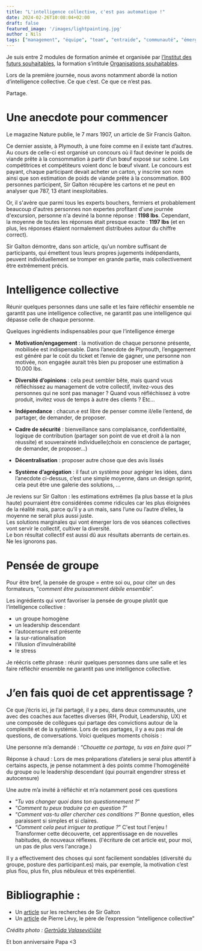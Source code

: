 ```yaml
---
title: "L'intelligence collective, c'est pas automatique !"
date: 2024-02-26T10:08:04+02:00
draft: false
featured_image: '/images/lightpainting.jpg'
author : Nils
tags: ["management", "équipe", "team", "entraide", "communauté", "émergence"]
---
```


Je suis entre 2 modules de formation animée et organisée par [l’Institut des futurs souhaitables](https://www.futurs-souhaitables.org/), la formation s’intitule [Organisations souhaitables](https://communaute.futurs-souhaitables.org/page/la-focuslab-organisations-souhaitables).

Lors de la première journée, nous avons notamment abordé la notion d’intelligence collective. Ce que c’est. Ce que ce n’est pas.

Partage.


# Une anecdote pour commencer

Le magazine Nature publie, le 7 mars 1907, un article de Sir Francis Galton.  

Ce dernier assiste, à Plymouth, à une foire comme en il existe tant d’autres. Au cours de celle-ci est organisé un concours où il faut deviner le poids de viande prête à la consommation à partir d’un bœuf exposé sur scène. Les compétitrices et compétiteurs voient donc le bœuf vivant. Le concours est payant, chaque participant devait acheter un carton, y inscrire son nom ainsi que son estimation de poids de viande prête à la consommation.
800 personnes participent, Sir Galton récupère les cartons et ne peut en analyser que 787, 13 étant inexploitables.  

Or, il s'avère que parmi tous les experts bouchers, fermiers et probablement beaucoup d'autres personnes non expertes profitant d'une journée d'excursion, personne n'a deviné la bonne réponse : **1198 lbs**. Cependant, la moyenne de toutes les réponses était presque exacte : **1197 lbs** (et en plus, les réponses étaient normalement distribuées autour du chiffre correct).

Sir Galton démontre, dans son article, qu'un nombre suffisant de participants, qui émettent tous leurs propres jugements indépendants, peuvent individuellement se tromper en grande partie, mais collectivement être extrêmement précis.


# Intelligence collective

Réunir quelques personnes dans une salle et les faire réfléchir ensemble ne garantit pas une intelligence collective, ne garantit pas une intelligence qui dépasse celle de chaque personne.

Quelques ingrédients indispensables pour que l’intelligence émerge  
- **Motivation/engagement** : la motivation de chaque personne présente, mobilisée est indispensable. Dans l’anecdote de Plymouth, l’engagement est généré par le coût du ticket et l’envie de gagner, une personne non motivée, non engagée aurait très bien pu proposer une estimation à 10.000 lbs.  
  
- **Diversité d’opinions** : cela peut sembler bête, mais quand vous réfléchissez au management de votre collectif, invitez-vous des personnes qui ne sont pas manager ? Quand vous réfléchissez à votre produit, invitez vous de temps à autre des clients ? Etc…  

- **Indépendance** : chacun.e est libre de penser comme il/elle l’entend, de partager, de demander, de proposer.  
- **Cadre de sécurité** : bienveillance sans complaisance, confidentialité, logique de contribution (partager son point de vue et droit à la non réussite) et souveraineté individuelle(choix en conscience de partager, de demander, de proposer…)  
  
- **Décentralisation** : proposer autre chose que des avis lissés  
  
- **Système d’agrégation** : il faut un système pour agréger les idées, dans l’anecdote ci-dessus, c’est une simple moyenne, dans un design sprint, cela peut être une galerie des solutions, …  

Je reviens sur Sir Galton : les estimations extrêmes (la plus basse et la plus haute) pourraient être considérées comme ridicules car les plus éloignées de la réalité mais, parce qu’il y a un mais, sans l’une ou l’autre d’elles, la moyenne ne serait plus aussi juste.  
Les solutions marginales qui vont émerger lors de vos séances collectives vont servir le collectif, cultiver la diversité.  
Le bon résultat collectif est aussi dû aux résultats aberrants de certain.es. Ne les ignorons pas.



# Pensée de groupe

Pour être bref, la pensée de groupe = entre soi ou, pour citer un des formateurs, “*comment être puissamment débile ensemble*”.

Les ingrédients qui vont favoriser la pensée de groupe plutôt que l’intelligence collective : 
- un groupe homogène
- un leadership descendant
- l’autocensure est présente
- la sur-rationalisation
- l’illusion d’invulnérabilité
- le stress

Je réécris cette phrase : réunir quelques personnes dans une salle et les faire réfléchir ensemble ne garantit pas une intelligence collective.

# J’en fais quoi de cet apprentissage ?
Ce que j’écris ici, je l’ai partagé, il y a peu, dans deux communautés, une avec des coaches aux facettes diverses (RH, Produit, Leadership, UX) et une composée de collègues qui partage des convictions autour de la complexité et de la systémie.
Lors de ces partages, il y a eu pas mal de questions, de conversations. Voici quelques moments choisis : 

Une personne m’a demandé : “*Chouette ce partage, tu vas en faire quoi ?*”

Réponse à chaud : Lors de mes préparations d’ateliers je serai plus attentif à certains aspects, je pense notamment à des points comme l'homogénéité du groupe ou le leadership descendant (qui pourrait engendrer stress et autocensure)

Une autre m’a invité à réfléchir et m’a notamment posé ces questions  
- “*Tu vas changer quoi dans ton questionnement ?*”  
- “*Comment tu peux traduire ça en question ?*”  
- “*Comment vas-tu aller chercher ces conditions ?*” Bonne question, elles paraissent si simples et si claires.  
- “*Comment cela peut irriguer ta pratique ?*” C'est tout l'enjeu ! Transformer cette découverte, cet apprentissage en de nouvelles habitudes, de nouveaux réflexes. (l'écriture de cet article est, pour moi, un pas de plus vers l'ancrage.)  

Il y a effectivement des choses qui sont facilement sondables (diversité du groupe, posture des participant.es) mais, par exemple, la motivation c’est plus flou, plus fin, plus nébuleux et très expérientiel.

# Bibliographie :  
- Un [article](https://www.roywalkerwealth.com/2018/01/why-you-cant-beat-market-sir-francis-galton.html) sur les recherches de Sir Galton  
- Un [article](https://www.cairn.info/revue-societes-2003-1-page-105.htm) de Pierre Lévy, le père de l’expression “intelligence collective”  


*Crédits photo : [Gertrūda Valasevičiūtė](https://unsplash.com/fr/@skraidantisdrambliukas)*

Et bon anniversaire Papa <3
